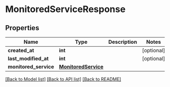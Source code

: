 # MonitoredServiceResponse

## Properties
Name | Type | Description | Notes
------------ | ------------- | ------------- | -------------
**created_at** | **int** |  | [optional] 
**last_modified_at** | **int** |  | [optional] 
**monitored_service** | [**MonitoredService**](MonitoredService.md) |  | 

[[Back to Model list]](../README.md#documentation-for-models) [[Back to API list]](../README.md#documentation-for-api-endpoints) [[Back to README]](../README.md)

